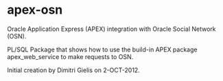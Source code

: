 apex-osn
========

Oracle Application Express (APEX) integration with Oracle Social Network (OSN).

PL/SQL Package that shows how to use the build-in APEX package apex_web_service to
make requests to OSN.

Initial creation by Dimitri Gielis on 2-OCT-2012.